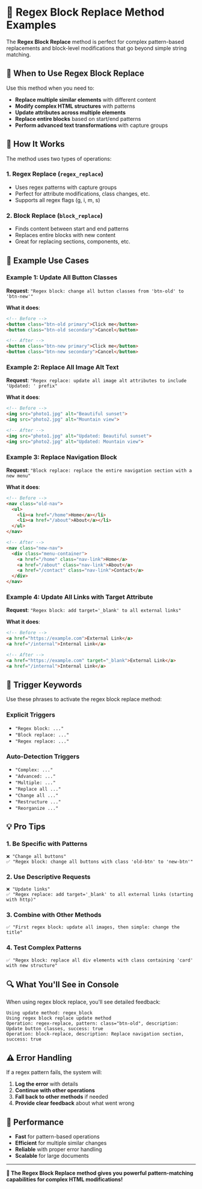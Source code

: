 # 🧩 Regex Block Replace Method Examples

The **Regex Block Replace** method is perfect for complex pattern-based replacements and block-level modifications that go beyond simple string matching.

## 🎯 When to Use Regex Block Replace

Use this method when you need to:

- **Replace multiple similar elements** with different content
- **Modify complex HTML structures** with patterns
- **Update attributes across multiple elements**
- **Replace entire blocks** based on start/end patterns
- **Perform advanced text transformations** with capture groups

## 🔧 How It Works

The method uses two types of operations:

### 1. **Regex Replace** (`regex_replace`)
- Uses regex patterns with capture groups
- Perfect for attribute modifications, class changes, etc.
- Supports all regex flags (g, i, m, s)

### 2. **Block Replace** (`block_replace`)
- Finds content between start and end patterns
- Replaces entire blocks with new content
- Great for replacing sections, components, etc.

## 📝 Example Use Cases

### Example 1: Update All Button Classes

**Request**: `"Regex block: change all button classes from 'btn-old' to 'btn-new'"`

**What it does**:
```html
<!-- Before -->
<button class="btn-old primary">Click me</button>
<button class="btn-old secondary">Cancel</button>

<!-- After -->
<button class="btn-new primary">Click me</button>
<button class="btn-new secondary">Cancel</button>
```

### Example 2: Replace All Image Alt Text

**Request**: `"Regex replace: update all image alt attributes to include 'Updated: ' prefix"`

**What it does**:
```html
<!-- Before -->
<img src="photo1.jpg" alt="Beautiful sunset">
<img src="photo2.jpg" alt="Mountain view">

<!-- After -->
<img src="photo1.jpg" alt="Updated: Beautiful sunset">
<img src="photo2.jpg" alt="Updated: Mountain view">
```

### Example 3: Replace Navigation Block

**Request**: `"Block replace: replace the entire navigation section with a new menu"`

**What it does**:
```html
<!-- Before -->
<nav class="old-nav">
  <ul>
    <li><a href="/home">Home</a></li>
    <li><a href="/about">About</a></li>
  </ul>
</nav>

<!-- After -->
<nav class="new-nav">
  <div class="menu-container">
    <a href="/home" class="nav-link">Home</a>
    <a href="/about" class="nav-link">About</a>
    <a href="/contact" class="nav-link">Contact</a>
  </div>
</nav>
```

### Example 4: Update All Links with Target Attribute

**Request**: `"Regex block: add target='_blank' to all external links"`

**What it does**:
```html
<!-- Before -->
<a href="https://example.com">External Link</a>
<a href="/internal">Internal Link</a>

<!-- After -->
<a href="https://example.com" target="_blank">External Link</a>
<a href="/internal">Internal Link</a>
```

## 🚀 Trigger Keywords

Use these phrases to activate the regex block replace method:

### Explicit Triggers
- `"Regex block: ..."`
- `"Block replace: ..."`
- `"Regex replace: ..."`

### Auto-Detection Triggers
- `"Complex: ..."`
- `"Advanced: ..."`
- `"Multiple: ..."`
- `"Replace all ..."`
- `"Change all ..."`
- `"Restructure ..."`
- `"Reorganize ..."`

## 💡 Pro Tips

### 1. **Be Specific with Patterns**
```
❌ "Change all buttons"
✅ "Regex block: change all buttons with class 'old-btn' to 'new-btn'"
```

### 2. **Use Descriptive Requests**
```
❌ "Update links"
✅ "Regex replace: add target='_blank' to all external links (starting with http)"
```

### 3. **Combine with Other Methods**
```
✅ "First regex block: update all images, then simple: change the title"
```

### 4. **Test Complex Patterns**
```
✅ "Regex block: replace all div elements with class containing 'card' with new structure"
```

## 🔍 What You'll See in Console

When using regex block replace, you'll see detailed feedback:

```
Using update method: regex_block
Using regex block replace update method
Operation: regex-replace, pattern: class="btn-old", description: Update button classes, success: true
Operation: block-replace, description: Replace navigation section, success: true
```

## ⚠️ Error Handling

If a regex pattern fails, the system will:

1. **Log the error** with details
2. **Continue with other operations**
3. **Fall back to other methods** if needed
4. **Provide clear feedback** about what went wrong

## 🎯 Performance

- **Fast** for pattern-based operations
- **Efficient** for multiple similar changes
- **Reliable** with proper error handling
- **Scalable** for large documents

---

**🧩 The Regex Block Replace method gives you powerful pattern-matching capabilities for complex HTML modifications!** 